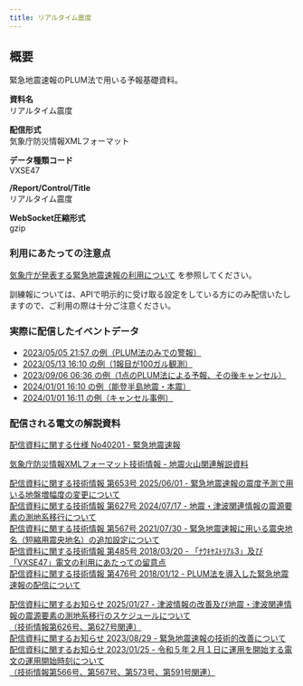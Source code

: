```yaml
---
title: リアルタイム震度
---
```


## 概要
緊急地震速報のPLUM法で用いる予報基礎資料。

**資料名** <br/>
 リアルタイム震度
 
**配信形式** <br/>
 気象庁防災情報XMLフォーマット

**データ種類コード** <br/>
 VXSE47
 
**/Report/Control/Title** <br/>
 リアルタイム震度

**WebSocket圧縮形式** <br/>
 gzip

### 利用にあたっての注意点
[気象庁が発表する緊急地震速報の利用について](/docs/eew.md) を参照してください。

 訓練報については、APIで明示的に受け取る設定をしている方にのみ配信いたしますので、ご利用の際は十分ご注意ください。

### 実際に配信したイベントデータ

* [2023/05/05 21:57 の例（PLUM法のみでの警報）](https://sample.dmdata.jp/eew/20230505215718/vxse47/xml/)
* [2023/05/13 16:10 の例（1報目が100ガル観測）](https://sample.dmdata.jp/eew/20230513161031/vxse47/xml/)
* [2023/09/06 06:36 の例（1点のPLUM法による予報、その後キャンセル）](https://sample.dmdata.jp/eew/20230906063640/vxse47/xml/)
* [2024/01/01 16:10 の例（能登半島地震・本震）](https://sample.dmdata.jp/eew/20240101161010/vxse47/xml/)
* [2024/01/01 16:11 の例（キャンセル事例）](https://sample.dmdata.jp/eew/20240101161133/vxse47/xml/)

### 配信される電文の解説資料
[配信資料に関する仕様 No40201 - 緊急地震速報](https://www.data.jma.go.jp/suishin/shiyou/pdf/no40201)


[気象庁防災情報XMLフォーマット技術情報 - 地震火山関連解説資料](https://dmdata.jp/docs/jma/manual/0101-0185.pdf#page=99)


[配信資料に関する技術情報 第653号 2025/06/01 - 緊急地震速報の震度予測で用いる地盤増幅度の変更について](https://dmdata.jp/docs/jma/technical/653.pdf) <br/>
[配信資料に関する技術情報 第627号 2024/07/17 - 地震・津波関連情報の震源要素の測地系移行について](https://dmdata.jp/docs/jma/technical/627.pdf) <br/>
[配信資料に関する技術情報 第567号 2021/07/30 - 緊急地震速報に用いる震央地名（短縮用震央地名）の追加設定について](https://dmdata.jp/docs/jma/technical/567.pdf) <br/>
[配信資料に関する技術情報 第485号 2018/03/20 - 「ﾅｳｷﾔｽﾄﾘｱﾙ3」及び「VXSE47」電文の利用にあたっての留意点](https://dmdata.jp/docs/jma/technical/485.pdf) <br/>
[配信資料に関する技術情報 第476号 2018/01/12 - PLUM法を導入した緊急地震速報の配信について](https://dmdata.jp/docs/jma/technical/476.pdf)


[配信資料に関するお知らせ 2025/01/27 - 津波情報の改善及び地震・津波関連情報の震源要素の測地系移行のスケジュールについて<br/>
（技術情報第626号、第627号関連）](https://dmdata.jp/docs/jma/notice/20250127a.pdf) <br/>
[配信資料に関するお知らせ 2023/08/29 - 緊急地震速報の技術的改善について](https://dmdata.jp/docs/jma/notice/20230829a.pdf) <br/>
[配信資料に関するお知らせ 2023/01/25 - 令和５年２月１日に運用を開始する電文の運用開始時刻について <br/>
（技術情報第566号、第567号、第573号、第591号関連）](https://dmdata.jp/docs/jma/notice/20230125a.pdf)
